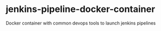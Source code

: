 # jenkins-pipeline-docker-container

Docker container with common devops tools to launch jenkins pipelines
